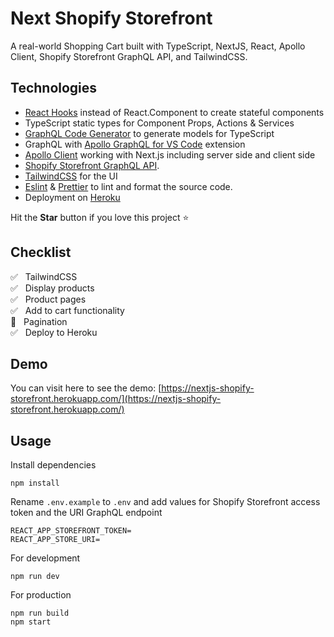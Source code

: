 # Next Shopify Storefront

A real-world Shopping Cart built with TypeScript, NextJS, React, Apollo Client, Shopify Storefront GraphQL API, and TailwindCSS.

## Technologies

- [React Hooks](https://reactjs.org/docs/hooks-intro.html) instead of React.Component to create stateful components
- TypeScript static types for Component Props, Actions & Services
- [GraphQL Code Generator](https://graphql-code-generator.com/) to generate models for TypeScript
- GraphQL with [Apollo GraphQL for VS Code](https://marketplace.visualstudio.com/items?itemName=apollographql.vscode-apollo) extension
- [Apollo Client](https://www.apollographql.com/docs/react/essentials/get-started/) working with Next.js including server side and client side
- [Shopify Storefront GraphQL API](https://help.shopify.com/en/api/storefront-api/getting-started).
- [TailwindCSS](https://tailwindcss.com/) for the UI
- [Eslint](https://eslint.org/) & [Prettier](https://prettier.io/) to lint and format the source code.
- Deployment on [Heroku](https://heroku.com/)

Hit the **Star** button if you love this project ⭐️

## Checklist

:white_check_mark: &nbsp; TailwindCSS
<br/>:white_check_mark: &nbsp; Display products
<br/>:white_check_mark: &nbsp; Product pages
<br/>:white_check_mark: &nbsp; Add to cart functionality
<br/>:black_square_button: &nbsp; Pagination
<br/>:white_check_mark: &nbsp; Deploy to Heroku

## Demo

You can visit here to see the demo: [https://nextjs-shopify-storefront.herokuapp.com/](https://nextjs-shopify-storefront.herokuapp.com/)

## Usage

Install dependencies

```
npm install
```

Rename `.env.example` to `.env` and add values for Shopify Storefront access token and the URI GraphQL endpoint

```
REACT_APP_STOREFRONT_TOKEN=
REACT_APP_STORE_URI=
```

For development

```
npm run dev
```

For production

```
npm run build
npm start
```
